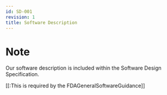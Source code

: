 ```yaml
---
id: SD-001
revision: 1
title: Software Description
---
```


# Note

Our software description is included within the Software Design Specification.

[[:This is required by the FDAGeneralSoftwareGuidance]]
